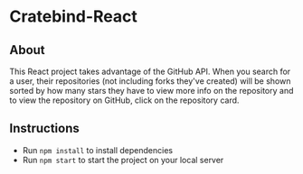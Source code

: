 # Cratebind-React

## About
This React project takes advantage of the GitHub API. When you search for a user, their repositories (not including forks they've created) will be shown sorted by how many stars they have to view more info on the repository and to view the repository on GitHub, click on the repository card.

## Instructions
* Run `npm install` to install dependencies
* Run `npm start` to start the project on your local server